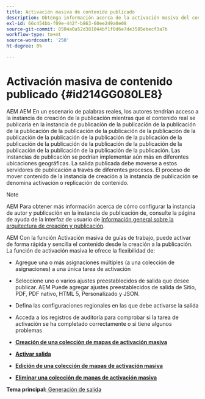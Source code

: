```yaml
---
title: Activación masiva de contenido publicado
description: Obtenga información acerca de la activación masiva del contenido publicado. AEM Obtenga información acerca de las ventajas de la función de activación masiva en las guías de.
exl-id: 66c454bb-f09e-442f-b863-60ee249a0e08
source-git-commit: 8504a0a52d381044bf1f0d6e7de3585ebecf3a7b
workflow-type: tm+mt
source-wordcount: '250'
ht-degree: 0%

---
```


# Activación masiva de contenido publicado {#id214GG080LE8}

AEM AEM En un escenario de palabras reales, los autores tendrían acceso a la instancia de creación de la publicación mientras que el contenido real se publicaría en la instancia de publicación de la publicación de la publicación de la publicación de la publicación de la publicación de la publicación de la publicación de la publicación de la publicación de la publicación de la publicación de la publicación de la publicación de la publicación de la publicación de la publicación de la publicación de la publicación. Las instancias de publicación se podrían implementar aún más en diferentes ubicaciones geográficas. La salida publicada debe moverse a estos servidores de publicación a través de diferentes procesos. El proceso de mover contenido de la instancia de creación a la instancia de publicación se denomina activación o replicación de contenido.

>[!NOTE]
>
> AEM Para obtener más información acerca de cómo configurar la instancia de autor y publicación en la instancia de publicación de, consulte la página de ayuda de la interfaz de usuario de [Información general sobre la arquitectura de creación y publicación](https://experienceleague.adobe.com/docs/experience-manager-screens/user-guide/administering/author-publish/author-publish-architecture-overview.html?lang=en#prerequisites).

AEM Con la función Activación masiva de guías de trabajo, puede activar de forma rápida y sencilla el contenido desde la creación a la publicación. La función de activación masiva le ofrece la flexibilidad de:

- Agregue una o más asignaciones múltiples \(a una colección de asignaciones\) a una única tarea de activación

- Seleccione uno o varios ajustes preestablecidos de salida que desee publicar. AEM Puede agregar ajustes preestablecidos de salida de Sitio, PDF, PDF nativo, HTML 5, Personalizado y JSON.


- Defina las configuraciones regionales en las que debe activarse la salida

- Acceda a los registros de auditoría para comprobar si la tarea de activación se ha completado correctamente o si tiene algunos problemas


- **[Creación de una colección de mapas de activación masiva](conf-bulk-activation-create-map-collection.md)**

- **[Activar salida](conf-bulk-activation-publish-map-collection.md)**

- **[Edición de una colección de mapas de activación masiva](conf-bulk-activation-edit-map-collection.md)**

- **[Eliminar una colección de mapas de activación masiva](conf-bulk-activation-delete-map-collection.md)**


**Tema principal:**[ Generación de salida](generate-output.md)
